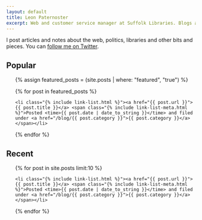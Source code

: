 ```yaml
---
layout: default
title: Leon Paternoster
excerpt: Web and customer service manager at Suffolk Libraries. Blogs about web design, code, politics, books and all sorts of other things.
---
```


I post articles and notes about the web, politics, libraries and other bits and pieces. You can [follow me on Twitter](https://twitter.com/leonpaternoster).

## Popular

<ul class="list pl0">

{% assign featured_posts = (site.posts | where: "featured", "true") %}

{% for post in featured_posts %}

	<li class="{% include link-list.html %}"><a href="{{ post.url }}">{{ post.title }}</a> <span class="{% include link-list-meta.html %}">Posted <time>{{ post.date | date_to_string }}</time> and filed under <a href="/blog/{{ post.category }}">{{ post.category }}</a></span></li>

{% endfor %}

</ul>

## Recent

<ul class="list pl0">

{% for post in site.posts limit:10 %}

	<li class="{% include link-list.html %}"><a href="{{ post.url }}">{{ post.title }}</a> <span class="{% include link-list-meta.html %}">Posted <time>{{ post.date | date_to_string }}</time> and filed under <a href="/blog/{{ post.category }}">{{ post.category }}</a></span></li>

{% endfor %}

</ul>
